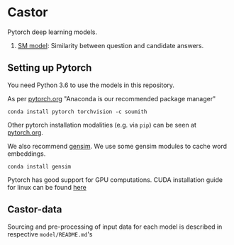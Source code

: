 # Castor

Pytorch deep learning models.

1. [SM model](./sm-model/README.md): Similarity between question and candidate answers.


## Setting up Pytorch

You need Python 3.6 to use the models in this repository.

As per [pytorch.org](pytorch.org) "Anaconda is our recommended package manager"

```conda install pytorch torchvision -c soumith```

Other pytorch installation modalities (e.g. via ```pip```) can be seen at [pytorch.org](pytorch.org).

We also recommend [gensim](https://radimrehurek.com/gensim/). We use some gensim modules to cache word embeddings.

```conda install gensim```

Pytorch has good support for GPU computations. 
CUDA installation guide for linux can be found [here](http://docs.nvidia.com/cuda/cuda-installation-guide-linux/)


## Castor-data

Sourcing and pre-processing of input data for each model is described in respective ```model/README.md```'s